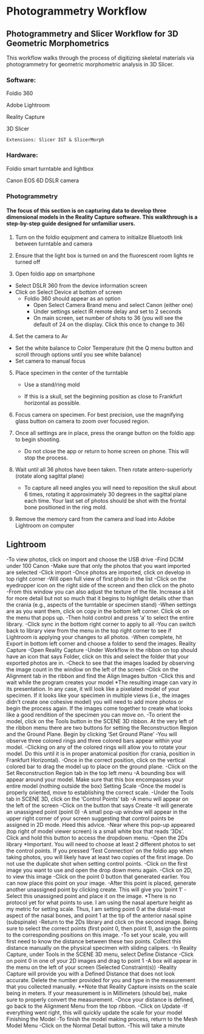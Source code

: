 # Photogrammetry Workflow

## Photogrammetry and Slicer Workflow for 3D Geometric Morphometrics
This workflow walks through the process of digitizing skeletal materials via photogrammetry for geometric morphometric analysis in 3D Slicer.

### Software:

Foldio 360

Adobe Lightroom

Reality Capture
 
3D Slicer

	Extensions: Slicer IGT & SlicerMorph
	
### Hardware:

Foldio smart turntable and lightbox

Canon EOS 6D DSLR camera

### Photogrammetry

#### The focus of this section is on capturing data to develop three dimensional models in the Reality Capture software. This walkthrough is a step-by-step guide designed for unfamiliar users. 

1. Turn on the foldio equipment and camera to initialize Bluetooth link between turntable and camera

2. Ensure that the light box is turned on and the fluorescent room lights re turned off

3. Open foldio app on smartphone

* Select DSLR 360 from the device information screen
* Click on Select Device at bottom of screen
  - Foldio 360 should appear as an option
     - Open Select Camera Brand menu and select Canon (either one)
	 - Under settings select IR remote delay and set to 2 seconds
     - On main screen, set number of shots to 36 (you will see the default of 24 on the display. Click this once to change to 36)
	 
4. Set the camera to Av 
- Set the white balance to Color Temperature (hit the Q menu button and scroll through 	options until you see white balance)
- Set camera to manual focus

5. Place specimen in the center of the turntable
   - Use a stand/ring mold
   
   - If this is a skull, set the beginning position as close to Frankfurt horizontal as possible. 
   
6. Focus camera on specimen. For best precision, use the magnifying glass button on camera to zoom over focused region. 

7. Once all settings are in place, press the orange button on the foldio app to begin shooting.
	* Do not close the app or return to home screen on phone. This will stop the process. 
	
8. Wait until all 36 photos have been taken. Then rotate antero-superiorly (rotate along sagittal plane)
	- To capture all need angles you will need to reposition the skull about 6 times, rotating it approximately 30 degrees in the sagittal plane each time. Your last set of photos should be shot with the frontal bone positioned in the ring mold. 

9. Remove the memory card from the camera and load into Adobe Lightroom on computer

## Lightroom

-To view photos, click on import and choose the USB drive
	-Find DCIM under 100 Canon
	-Make sure that only the photos that you want imported are selected
	-Click import
-Once photos are imported, click on develop in top right corner
	-Will open full view of first photo in the list
	-Click on the eyedropper icon on the right side of the screen and then click on the photo
	-From this window you can also adjust the texture of the file. Increase a bit for more 	detail but not so much that it begins to highlight details other than the crania (e.g., aspects 	of the turntable or specimen stand)
	-When settings are as you want them, click on copy in the bottom left corner. Click ok on 	the menu that pops up.
	-Then hold control and press ‘a’ to select the entire library.
	-Click sync in the bottom right corner to apply to all
	-You can switch back to library view from the menu in the top right corner to see if 	Lightroom is applying your changes to all photos.
	-When complete, hit Export in bottom left corner and choose a folder to send the images. 
Reality Capture
-Open Reality Capture
-Under Workflow in the ribbon on top should have an icon that says Folder, click on this and select the folder that your exported photos are in.
-Check to see that the images loaded by observing the image count in the window on the left of the screen
-Click on the Alignment tab in the ribbon and find the Align Images button
	-Click this and wait while the program creates your model
*The resulting image can vary in its presentation. In any case, it will look like a pixelated model of your specimen. If it looks like your specimen in multiple views (i.e., the images didn’t create one cohesive model) you will need to add more photos or begin the process again. If the images come together to create what looks like a good rendition of the specimen you can move on. 
-To orient the model, click on the Tools button in the SCENE 3D ribbon. At the very left of the ribbon menu there are two buttons for setting the Reconstruction Region and the Ground Plane. Begin by clicking ‘Set Ground Plane’
	-You will observe three colored rings and three colored bars appear within your model.
	-Clicking on any of the colored rings will allow you to rotate your model. Do this until it 	is in proper anatomical position (for crania, position in Frankfurt Horizontal). 
	-Once in the correct position, click on the vertical colored bar to drag the model up to 	place on the ground plane. 
-Click on the Set Reconstruction Region tab in the top left menu
	-A bounding box will appear around your model. Make sure that this box encompasses 	your entire model (nothing outside the box)
Setting Scale
-Once the model is properly oriented, move to establishing the correct scale.
-Under the Tools tab in SCENE 3D, click on the ‘Control Points’ tab
	-A menu will appear on the left of the screen
	-Click on the button that says Create
		-It will generate an unassigned point (point 0)
	-A small pop-up window will appear in the upper right corner of your screen suggesting 	that control points be assigned in 2D mode. Heed this advice.
		-Near where this pop-up appeared (top right of model viewer screen) is a small 			white box that reads ‘3Ds’. Click and hold this button to access the dropdown 			menu.
		-Open the 2Ds library
		*Important. You will need to choose at least 2 different photos to set the control 			points. If you pressed ‘Test Connection’ on the foldio app when taking photos, 			you will likely have at least two copies of the first image. Do not use the duplicate 		shot when setting control points. 
		-Click on the first image you want to use and open the drop down menu again.
			-Click on 2D, to view this image
			-Click on the point 0 button that generated earlier. You can now place this 				point on your image. 
			-After this point is placed, generate another unassigned point by clicking 				create. This will give you ‘point 1’
			-Select this unassigned point and place it on the image.
		*There is no protocol yet for what points to use. I am using the nasal aperture 			height as my metric for setting scale. Thus, I am setting point 0 at the distal-most 			aspect of the nasal bones, and point 1 at the tip of the anterior nasal spine 				(subspinale)
			-Return to the 2Ds library and click on the second image. Being sure to 				select the correct points (first point 0, then point 1), assign the points to the 			corresponding positions on this image.
		-To set your scale, you will first need to know the distance between these two 			points. Collect this distance manually on the physical specimen with sliding 			calipers. 
		-In Reality Capture, under Tools in the SCENE 3D menu, select Define Distance
			-Click on point 0 in one of your 2D images and drag to point 1
			-A box will appear in the menu on the left of your screen (Selected 					Constraint(s))
			-Reality Capture will provide you with a Defined Distance that does not 				look accurate. Delete the number provided for you and type in the 					measurement that you collected manually. **Note that Reality Capture 				insists on the scale being in meters. If your measurement is in Millimeters 				(should be), make sure to properly convert the measurement. 
	-Once your distance is defined, go back to the Alignment Menu from the top ribbon.
		-Click on Update
		-If everything went right, this will quickly update the scale for your model
Finishing the Model
-To finish the model making process, return to the Mesh Model Menu
	-Click on the Normal Detail button.
	-This will take a minute

	

	

